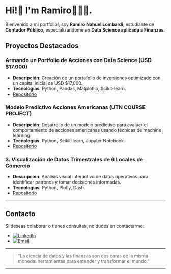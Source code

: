 # Hi!👋 I'm Ramiro👨🏻‍💻.

Bienvenido a mi portfolio!, soy **Ramiro Nahuel Lombardi**, estudiante de **Contador Público**, especializándome en **Data Science aplicada a Finanzas**.

## Proyectos Destacados

### Armando un Portfolio de Acciones con Data Science (USD $17.000)
- **Descripción**: Creación de un portafolio de inversiones optimizado con un capital inicial de USD $17,000.
- **Tecnologías**: Python, Pandas, Matplotlib, Scikit-learn.
- [Repositorio](#)

### Modelo Predictivo Acciones Americanas (UTN COURSE PROJECT)
- **Descripción**: Desarrollo de un modelo predictivo para evaluar el comportamiento de acciones americanas usando técnicas de machine learning.
- **Tecnologías**: Python, Scikit-learn, Jupyter Notebook.
- [Repositorio](#)

### 3. Visualización de Datos Trimestrales de 6 Locales de Comercio
- **Descripción**: Análisis visual interactivo de datos operativos para identificar patrones y tomar decisiones informadas.
- **Tecnologías**: Python, Plotly, Dash.
- [Repositorio](#)

---

## Contacto

Si deseas colaborar o tienes consultas, no dudes en contactarme:

- [![LinkedIn](https://img.shields.io/badge/LinkedIn-ramirolombardi-blue)](https://linkedin.com/in/ramirolombardi)
- [![Email](https://img.shields.io/badge/Email-contacto%40ejemplo.com-red)](mailto:ramanlombardi@gmail.com)
---

> "La ciencia de datos y las finanzas son dos caras de la misma moneda: herramientas para entender y transformar el mundo."

---

